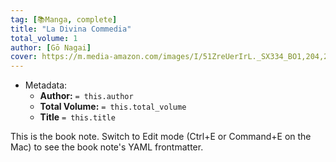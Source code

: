 ```yaml
---
tag: [📚Manga, complete]
title: "La Divina Commedia"
total_volume: 1
author: [Gō Nagai]
cover: https://m.media-amazon.com/images/I/51ZreUerIrL._SX334_BO1,204,203,200_.jpg
---
```


- Metadata:
    - **Author:** `= this.author`
    - **Total Volume:** `= this.total_volume`
    - **Title** `= this.title`

This is the book note. Switch to Edit mode (Ctrl+E or Command+E on the Mac) to see the book note's YAML frontmatter.